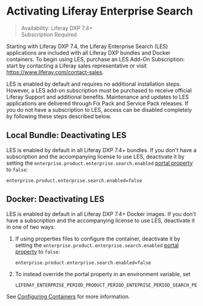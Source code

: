 # Activating Liferay Enterprise Search

> Availability: Liferay DXP 7.4+ \
> Subscription Required

Starting with Liferay DXP 7.4, the Liferay Enterprise Search (LES) applications are included with all Liferay DXP bundles and Docker containers. To begin using LES, purchase an LES Add-On Subscription: start by contacting a Liferay sales representative or visit <https://www.liferay.com/contact-sales>.

LES is enabled by default and requires no additional installation steps. However, a LES add-on subscription must be purchased to receive official Liferay Support and additional benefits. Maintenance and updates to LES applications are delivered through Fix Pack and Service Pack releases. If you do not have a subscription to LES, access can be disabled completely by following these steps described below.

## Local Bundle: Deactivating LES

LES is enabled by default in all Liferay DXP 7.4+ bundles. If you don't have a subscription and the accompanying license to use LES, deactivate it by setting the `enterprise.product.enterprise.search.enabled` [portal property](../../installation-and-upgrades/reference/portal-properties.md) to `false`:

```properties
enterprise.product.enterprise.search.enabled=false
```

## Docker: Deactivating LES

LES is enabled by default in all Liferay DXP 7.4+ Docker images. If you don't have a subscription and the accompanying license to use LES, deactivate it in one of two ways:

1. If using properties files to configure the container, deactivate it by setting the `enterprise.product.enterprise.search.enabled` [portal property](../../installation-and-upgrades/reference/portal-properties.md) to `false`:

    ```properties
    enterprise.product.enterprise.search.enabled=false
    ```

1. To instead override the portal property in an environment variable, set 

    ```properties
    LIFERAY_ENTERPRISE_PERIOD_PRODUCT_PERIOD_ENTEPRISE_PERIOD_SEARCH_PERIOD_ENABLED=false
    ```

See [Configuring Containers](../../installation-and-upgrades/installing-liferay/using-liferay-docker-images/configuring-containers.md) for more information.
